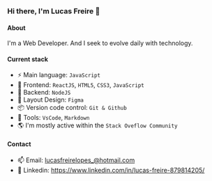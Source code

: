 ### Hi there, I'm Lucas Freire 👋

#### About
I'm a Web Developer. And I seek to evolve daily with technology.

#### Current stack
- ⚡ Main language: `JavaScript` 
- 🚀 Frontend: `ReactJS`, `HTML5`, `CSS3`, `JavaScript` 
- 📡 Backend: `NodeJS`
- 🎨 Layout Design: `Figma` 
- 📦️ Version code control: `Git & Github` 
- 🔨 Tools: `VsCode`, `Markdown`
- 🌎 I'm mostly active within the `Stack Oveflow Community`


#### Contact
- 📫 Email: lucasfreirelopes_@hotmail.com
- 👤 Linkedin: https://www.linkedin.com/in/lucas-freire-879814205/
